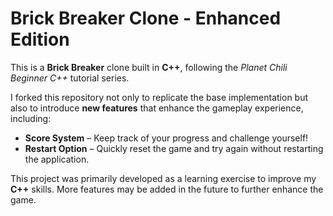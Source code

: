 # Brick Breaker Clone - Enhanced Edition

This is a **Brick Breaker** clone built in **C++**, following the *Planet Chili Beginner C++* tutorial series.

I forked this repository not only to replicate the base implementation but also to introduce **new features** that enhance the gameplay experience, including:

-  **Score System** – Keep track of your progress and challenge yourself!
-  **Restart Option** – Quickly reset the game and try again without restarting the application.

This project was primarily developed as a learning exercise to improve my **C++** skills. More features may be added in the future to further enhance the game.

